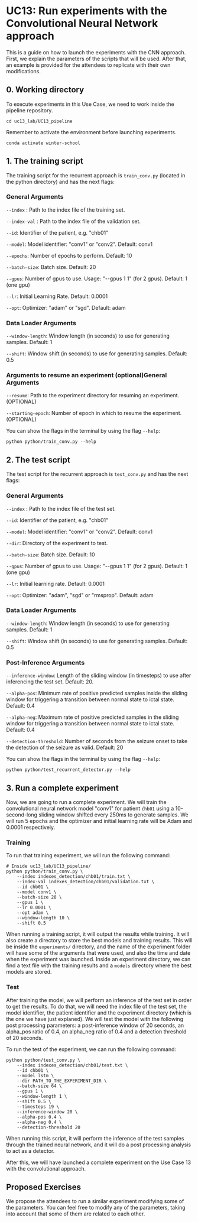# UC13: Run experiments with the Convolutional Neural Network approach
This is a guide on how to launch the experiments with the CNN approach. First, we explain the parameters of the scripts that will be used. After that, an example is provided for the attendees to replicate with their own modifications.

## 0. Working directory
To execute experiments in this Use Case, we need to work inside the pipeline repository.
```
cd uc13_lab/UC13_pipeline
```
Remember to activate the environment before launching experiments.
```
conda activate winter-school
```


## 1. The training script
The training script for the recurrent approach is `train_conv.py` (located in the python directory) and has the next flags:

### General Arguments

`--index` : Path to the index file of the training set.

`--index-val` : Path to the index file of the validation set.

`--id`: Identifier of the patient, e.g. "chb01"

`--model`: Model identifier: "conv1" or "conv2". Default: conv1

`--epochs`: Number of epochs to perform. Default: 10

`--batch-size`: Batch size. Default: 20

`--gpus`: Number of gpus to use. Usage: "--gpus 1 1" (for 2 gpus). Default: 1 (one gpu)

`--lr`: Initial Learning Rate. Default: 0.0001

`--opt`: Optimizer: "adam" or "sgd". Default: adam

### Data Loader Arguments

`--window-length`: Window length (in seconds) to use for generating samples. Default: 1

`--shift`: Window shift (in seconds) to use for generating samples. Default: 0.5

### Arguments to resume an experiment (optional)General Arguments

`--resume`: Path to the experiment directory for resuming an experiment. (OPTIONAL)

`--starting-epoch`: Number of epoch in which to resume the experiment. (OPTIONAL)


You can show the flags in the terminal by using the flag `--help`:
```
python python/train_conv.py --help
```


## 2. The test script
The test script for the recurrent approach is `test_conv.py` and has the next flags:

### General Arguments

`--index` : Path to the index file of the test set.

`--id`: Identifier of the patient, e.g. "chb01"

`--model`: Model identifier: "conv1" or "conv2". Default: conv1

`--dir`: Directory of the experiment to test.

`--batch-size`: Batch size. Default: 10

`--gpus`: Number of gpus to use. Usage: "--gpus 1 1" (for 2 gpus). Default: 1 (one gpu)

`--lr`: Initial learning rate. Default: 0.0001

`--opt`: Optimizer: "adam", "sgd" or "rmsprop". Default: adam

### Data Loader Arguments

`--window-length`: Window length (in seconds) to use for generating samples. Default: 1

`--shift`: Window shift (in seconds) to use for generating samples. Default: 0.5

### Post-Inference Arguments

`--inference-window`: Length of the sliding window (in timesteps) to use after inferencing the test set. Default: 20.

`--alpha-pos`: Minimum rate of positive predicted samples inside the sliding window for triggering a transition between normal state to ictal state. Default: 0.4

`--alpha-neg`: Maximum rate of positive predicted samples in the sliding window for triggering a transition between normal state to ictal state. Default: 0.4

`--detection-threshold`: Number of seconds from the seizure onset to take the detection of the seizure as valid. Default: 20



You can show the flags in the terminal by using the flag `--help`:
```
python python/test_recurrent_detector.py --help
```


## 3. Run a complete experiment
Now, we are going to run a complete experiment. We will train the convolutional neural network model "conv1" for patient `ćhb01` using a 10-second-long sliding window shifted every 250ms to generate samples. We will run 5 epochs and the optimizer and initial learning rate will be Adam and 0.0001 respectively.

### Training
To run that training experiment, we will run the following command:
```
# Inside uc13_lab/UC13_pipeline/
python python/train_conv.py \
    --index indexes_detection/chb01/train.txt \
    --index-val indexes_detection/chb01/validation.txt \
    --id chb01 \
    --model conv1 \
    --batch-size 20 \
    --gpus 1 \
    --lr 0.0001 \
    --opt adam \
    --window-length 10 \
    --shift 0.5
```

When running a training script, it will output the results while training.
It will also create a directory to store the best models and training results. This will be inside the `experiments/` directory, and the name of the experiment folder will have some of the arguments that were used, and also the time and date when the experiment was launched.
Inside an experiment directory, we can find a text file with the training results and a `models` directory where the best models are stored.

### Test
After training the model, we will perform an inference of the test set in order to get the results. To do that, we will need the index file of the test set, the model identifier, the patient identifier and the experiment directory (which is the one we have just explaned).
We will test the model with the following post processing parameters: a post-inference window of 20 seconds, an alpha_pos ratio of 0.4, an alpha_neg ratio of 0.4 and a detection threshold of 20 seconds.

To run the test of the experiment, we can run the following command:
```
python python/test_conv.py \
    --index indexes_detection/chb01/test.txt \
    --id chb01 \
    --model lstm \
    --dir PATH_TO_THE_EXPERIMENT_DIR \
    --batch-size 64 \
    --gpus 1 \
    --window-length 1 \
    --shift 0.5 \
    --timesteps 19 \
    --inference-window 20 \
    --alpha-pos 0.4 \
    --alpha-neg 0.4 \
    --detection-threshold 20
```

When running this script, it will perform the inference of the test samples through the trained neural network, and it will do a post processing analysis to act as a detector.

After this, we will have launched a complete experiment on the Use Case 13 with the convolutional approach.

## Proposed Exercises
We propose the attendees to run a similar experiment modifying some of the parameters. You can feel free to modify any of the parameters, taking into account that some of them are related to each other.
